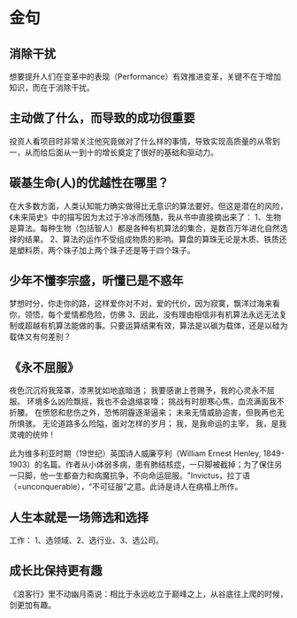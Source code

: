 # 金句
## 消除干扰
想要提升人们在变革中的表现（Performance）有效推进变革，关键不在于增加知识，而在于消除干扰。

## 主动做了什么，而导致的成功很重要
投资人看项目时非常关注他究竟做对了什么样的事情，导致实现高质量的从零到一，从而给后面从一到十的增长奠定了很好的基础和驱动力。

## 碳基生命(人)的优越性在哪里？
在大多数方面，人类认知能力确实做得比无意识的算法要好。但这是潜在的风险，《未来简史》中的描写因为太过于冷冰而残酷，我从书中直接摘出来了：
1、生物是算法。每种生物（包括智人）都是各种有机算法的集合，是数百万年进化自然选择的结果。
2、算法的运作不受组成物质的影响。算盘的算珠无论是木质、铁质还是塑料质，两个珠子加上两个珠子还是等于四个珠子。

## 少年不懂李宗盛，听懂已是不惑年
梦想时分，你走你的路，这样爱你对不对，爱的代价，因为寂寞，飘洋过海来看你，领悟，每个爱情都危险，仿佛
3、因此，没有理由相信非有机算法永远无法复制或超越有机算法能做的事。只要运算结果有效，算法是以碳为载体，还是以硅为载体又有何差别？

## 《永不屈服》
夜色沉沉将我笼罩，漆黑犹如地底暗道；
我要感谢上苍赐予，我的心灵永不屈服。
环境多么凶险飘摇，我也不会退缩哀嚎；
挑战有时胆寒心焦，血流满面我不折腰。
在愤怒和悲伤之外，恐怖阴霾逐渐逼来；
未来无情威胁迫害，但我再也无所惧骇。
无论道路多么险隘，面对怎样的岁月；
我，是我命运的主宰，
我，是我灵魂的统帅！

此为维多利亚时期（19世纪）英国诗人威廉亨利（William Ernest Henley, 1849-1903）的名篇。作者从小体弱多病，患有肺结核症，一只脚被截掉；为了保住另一只脚，他一生都奋力和病魔抗争，不向命运屈服。"Invictus，拉丁语（=unconquerable），“不可征服”之意。此诗是诗人在病榻上所作。

## 人生本就是一场筛选和选择
工作： 1、选领域、2、选行业、3、选公司。

## 成长比保持更有趣
《浪客行》里不动幽月斋说：相比于永远屹立于巅峰之上，从谷底往上爬的时候，剑更加有趣。